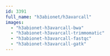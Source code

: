 ```yaml
---
id: 3391
full_name: "h3abionet/h3avarcall"
images: 
  - "h3abionet-h3avarcall-bwa"
  - "h3abionet-h3avarcall-trimmomatic"
  - "h3abionet-h3avarcall-fastqc"
  - "h3abionet-h3avarcall-gatk"
---
```

